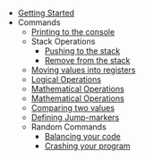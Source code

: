 * [Getting Started](getting_started.md)
* Commands
    * [Printing to the console](pages/commands/printing.md)
    * Stack Operations
        * [Pushing to the stack](pages/commands/push.md)
        * [Remove from the stack](README.md)
    * [Moving values into registers](README.md)
    * [Logical Operations](README.md)
    * [Mathematical Operations](README.md)    
    * [Mathematical Operations](README.md) 
    * [Comparing two values](README.md) 
    * [Defining Jump-markers](README.md) 
    * Random Commands 
        * [Balancing your code](README.md)
        * [Crashing your program](README.md)